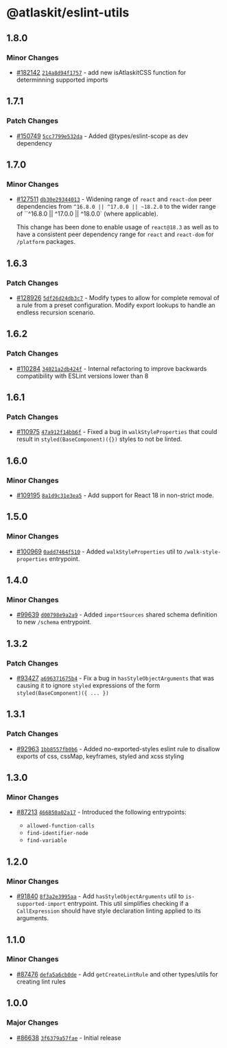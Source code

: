 # @atlaskit/eslint-utils

## 1.8.0

### Minor Changes

- [#182142](https://stash.atlassian.com/projects/CONFCLOUD/repos/confluence-frontend/pull-requests/182142)
  [`214a8d94f1757`](https://stash.atlassian.com/projects/CONFCLOUD/repos/confluence-frontend/commits/214a8d94f1757) -
  add new isAtlaskitCSS function for determinning supported imports

## 1.7.1

### Patch Changes

- [#150749](https://stash.atlassian.com/projects/CONFCLOUD/repos/confluence-frontend/pull-requests/150749)
  [`5cc7799e532da`](https://stash.atlassian.com/projects/CONFCLOUD/repos/confluence-frontend/commits/5cc7799e532da) -
  Added @types/eslint-scope as dev dependency

## 1.7.0

### Minor Changes

- [#127511](https://stash.atlassian.com/projects/CONFCLOUD/repos/confluence-frontend/pull-requests/127511)
  [`db30e29344013`](https://stash.atlassian.com/projects/CONFCLOUD/repos/confluence-frontend/commits/db30e29344013) -
  Widening range of `react` and `react-dom` peer dependencies from `^16.8.0 || ^17.0.0 || ~18.2.0`
  to the wider range of ``^16.8.0 || ^17.0.0 || ^18.0.0` (where applicable).

  This change has been done to enable usage of `react@18.3` as well as to have a consistent peer
  dependency range for `react` and `react-dom` for `/platform` packages.

## 1.6.3

### Patch Changes

- [#128926](https://stash.atlassian.com/projects/CONFCLOUD/repos/confluence-frontend/pull-requests/128926)
  [`5df26d24db3c7`](https://stash.atlassian.com/projects/CONFCLOUD/repos/confluence-frontend/commits/5df26d24db3c7) -
  Modify types to allow for complete removal of a rule from a preset configuration. Modify export
  lookups to handle an endless recursion scenario.

## 1.6.2

### Patch Changes

- [#110284](https://stash.atlassian.com/projects/CONFCLOUD/repos/confluence-frontend/pull-requests/110284)
  [`34021a2db424f`](https://stash.atlassian.com/projects/CONFCLOUD/repos/confluence-frontend/commits/34021a2db424f) -
  Internal refactoring to improve backwards compatibility with ESLint versions lower than 8

## 1.6.1

### Patch Changes

- [#110975](https://stash.atlassian.com/projects/CONFCLOUD/repos/confluence-frontend/pull-requests/110975)
  [`47a912f14bb6f`](https://stash.atlassian.com/projects/CONFCLOUD/repos/confluence-frontend/commits/47a912f14bb6f) -
  Fixed a bug in `walkStyleProperties` that could result in `styled(BaseComponent)({})` styles to
  not be linted.

## 1.6.0

### Minor Changes

- [#109195](https://stash.atlassian.com/projects/CONFCLOUD/repos/confluence-frontend/pull-requests/109195)
  [`8a1d9c31e3ea5`](https://stash.atlassian.com/projects/CONFCLOUD/repos/confluence-frontend/commits/8a1d9c31e3ea5) -
  Add support for React 18 in non-strict mode.

## 1.5.0

### Minor Changes

- [#100969](https://stash.atlassian.com/projects/CONFCLOUD/repos/confluence-frontend/pull-requests/100969)
  [`0add7464f510`](https://stash.atlassian.com/projects/CONFCLOUD/repos/confluence-frontend/commits/0add7464f510) -
  Added `walkStyleProperties` util to `/walk-style-properties` entrypoint.

## 1.4.0

### Minor Changes

- [#99639](https://stash.atlassian.com/projects/CONFCLOUD/repos/confluence-frontend/pull-requests/99639)
  [`d00798e9a2a9`](https://stash.atlassian.com/projects/CONFCLOUD/repos/confluence-frontend/commits/d00798e9a2a9) -
  Added `importSources` shared schema definition to new `/schema` entrypoint.

## 1.3.2

### Patch Changes

- [#93427](https://stash.atlassian.com/projects/CONFCLOUD/repos/confluence-frontend/pull-requests/93427)
  [`a696371675b4`](https://stash.atlassian.com/projects/CONFCLOUD/repos/confluence-frontend/commits/a696371675b4) -
  Fix a bug in `hasStyleObjectArguments` that was causing it to ignore `styled` expressions of the
  form `styled(BaseComponent)({ ... })`

## 1.3.1

### Patch Changes

- [#92963](https://stash.atlassian.com/projects/CONFCLOUD/repos/confluence-frontend/pull-requests/92963)
  [`1bb8557fb0b6`](https://stash.atlassian.com/projects/CONFCLOUD/repos/confluence-frontend/commits/1bb8557fb0b6) -
  Added no-exported-styles eslint rule to disallow exports of css, cssMap, keyframes, styled and
  xcss styling

## 1.3.0

### Minor Changes

- [#87213](https://stash.atlassian.com/projects/CONFCLOUD/repos/confluence-frontend/pull-requests/87213)
  [`466850a02a17`](https://stash.atlassian.com/projects/CONFCLOUD/repos/confluence-frontend/commits/466850a02a17) -
  Introduced the following entrypoints:

  - `allowed-function-calls`
  - `find-identifier-node`
  - `find-variable`

## 1.2.0

### Minor Changes

- [#91840](https://stash.atlassian.com/projects/CONFCLOUD/repos/confluence-frontend/pull-requests/91840)
  [`8f3a2e3995aa`](https://stash.atlassian.com/projects/CONFCLOUD/repos/confluence-frontend/commits/8f3a2e3995aa) -
  Add `hasStyleObjectArguments` util to `is-supported-import` entrypoint. This util simplifies
  checking if a `CallExpression` should have style declaration linting applied to its arguments.

## 1.1.0

### Minor Changes

- [#87476](https://stash.atlassian.com/projects/CONFCLOUD/repos/confluence-frontend/pull-requests/87476)
  [`defa5a6cb0de`](https://stash.atlassian.com/projects/CONFCLOUD/repos/confluence-frontend/commits/defa5a6cb0de) -
  Add `getCreateLintRule` and other types/utils for creating lint rules

## 1.0.0

### Major Changes

- [#86638](https://stash.atlassian.com/projects/CONFCLOUD/repos/confluence-frontend/pull-requests/86638)
  [`3f6379a57fae`](https://stash.atlassian.com/projects/CONFCLOUD/repos/confluence-frontend/commits/3f6379a57fae) -
  Initial release
